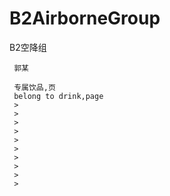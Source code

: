 # B2AirborneGroup
B2空降组

     郭某

     专属饮品,页
     belong to drink,page
     >
     >
     >
     >
     >
     >
     >
     >
     >
     >
